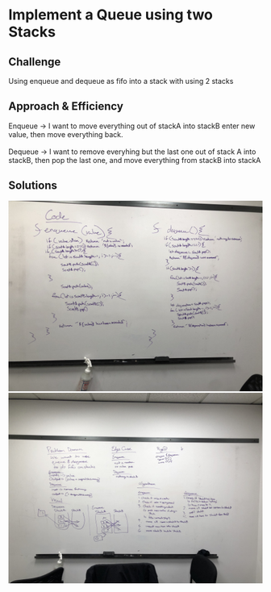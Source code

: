 # Implement a Queue using two Stacks

## Challenge

Using enqueue and dequeue as fifo into a stack with using 2 stacks

## Approach & Efficiency
Enqueue -> I want to move everything out of stackA into stackB enter new value, then move everything back.<br><br>
Dequeue -> I want to remove everyhing but the last one out of stack A into stackB, then pop the last one, and move everything from stackB into stackA
## Solutions

![Whiteboarding](./asset/code.jpg)
![Problem Domain](./asset/problem_domain.jpg)
